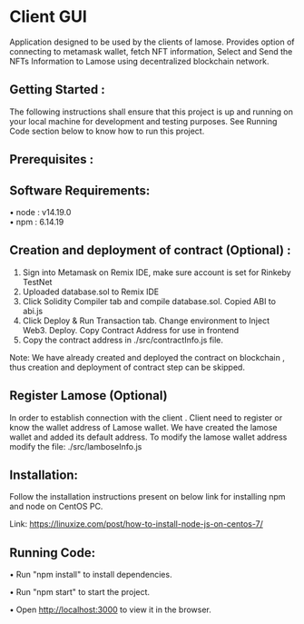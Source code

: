 # Client GUI 
Application designed to be used by the clients of lamose. Provides option of connecting to metamask wallet, fetch NFT information, Select and Send the NFTs Information to Lamose using decentralized blockchain network.

## Getting Started :
 
The following instructions shall ensure that this project is up and running on your local machine for development and testing purposes. 
See Running Code section below to know how to run this project.


## Prerequisites :

## Software Requirements:

•	node : v14.19.0  
•	npm  : 6.14.19

## Creation and deployment of contract (Optional) :
1. Sign into Metamask on Remix IDE, make sure account is set for Rinkeby TestNet
2. Uploaded database.sol to Remix IDE
3. Click Solidity Compiler tab and compile database.sol. Copied ABI to abi.js
4. Click Deploy & Run Transaction tab. Change environment to Inject Web3. Deploy. Copy Contract Address for use in frontend
5. Copy the contract address in ./src/contractInfo.js file.

Note: We have already created and deployed the contract on blockchain , thus creation and deployment of contract step can be skipped.

## Register Lamose (Optional)
In order to establish connection with the client . Client need to register or know the wallet address of Lamose wallet. 
We have created the lamose wallet and added its default address. To modify the lamose wallet address modify the file: ./src/lamboseInfo.js


## Installation:
Follow the installation instructions present on below link for installing npm and node on CentOS PC.

Link: https://linuxize.com/post/how-to-install-node-js-on-centos-7/

## Running Code: 

•	Run "npm install" to install dependencies.

•	Run "npm start" to start the project.

•	Open [http://localhost:3000](http://localhost:3000) to view it in the browser.
